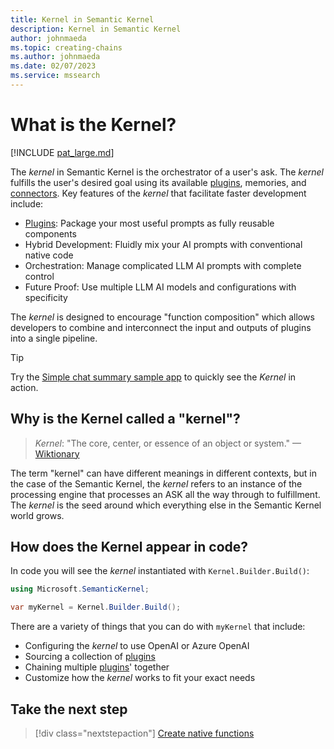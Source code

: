```yaml
---
title: Kernel in Semantic Kernel
description: Kernel in Semantic Kernel
author: johnmaeda
ms.topic: creating-chains
ms.author: johnmaeda
ms.date: 02/07/2023
ms.service: mssearch
---
```

# What is the Kernel?

[!INCLUDE [pat_large.md](../includes/pat_large.md)]

The _kernel_ in Semantic Kernel is the orchestrator of a user's ask. The _kernel_ fulfills the user's desired goal using its available [plugins](/semantic-kernel/concepts-sk/skills), memories, and [connectors](/semantic-kernel/concepts-sk/connectors). Key features of the _kernel_ that facilitate faster development include:

* [Plugins](/semantic-kernel/concepts-sk/skills): Package your most useful prompts as fully reusable components
* Hybrid Development: Fluidly mix your AI prompts with conventional native code
* Orchestration: Manage complicated LLM AI prompts with complete control
* Future Proof: Use multiple LLM AI models and configurations with specificity

The _kernel_ is designed to encourage "function composition" which allows developers to combine and interconnect the input and outputs of plugins into a single pipeline.

> [!TIP]
> Try the [Simple chat summary sample app](/semantic-kernel/samples/simplechatsummary) to quickly see the _Kernel_ in action.



## Why is the Kernel called a "kernel"?

> _Kernel_: "The core, center, or essence of an object or system." —[Wiktionary](/semantic-kernel/support/bibliography#kernel)

The term "kernel" can have different meanings in different contexts, but in the case of the Semantic Kernel, the _kernel_ refers to an instance of the processing engine that processes an ASK all the way through to fulfillment. The _kernel_ is the seed around which everything else in the Semantic Kernel world grows.

## How does the Kernel appear in code?

In code you will see the _kernel_ instantiated with `Kernel.Builder.Build()`:

```csharp
using Microsoft.SemanticKernel;

var myKernel = Kernel.Builder.Build();
```

There are a variety of things that you can do with `myKernel` that include:

* Configuring the _kernel_ to use OpenAI or Azure OpenAI
* Sourcing a collection of [plugins](/semantic-kernel/concepts-sk/skills)
* Chaining multiple [plugins](/semantic-kernel/concepts-sk/skills)' together
* Customize how the _kernel_ works to fit your exact needs

## Take the next step

> [!div class="nextstepaction"]
> [Create native functions](./native-functions.md)